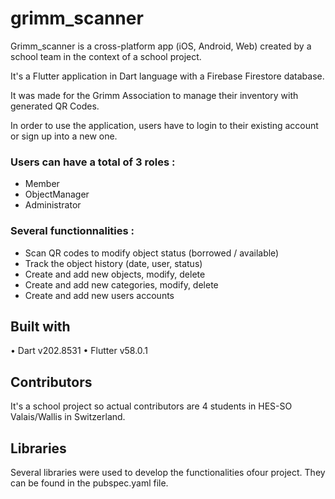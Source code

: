 # grimm_scanner

Grimm_scanner is a cross-platform app (iOS, Android, Web) created by a school team in the context of a school project.

It's a Flutter application in Dart language with a Firebase Firestore database.

It was made for the Grimm Association to manage their inventory with generated QR Codes.

In order to use the application, users have to login to their existing account or sign up into a new one.


### Users can have a total of 3 roles :
- Member
- ObjectManager
- Administrator


### Several functionnalities :
- Scan QR codes to modify object status (borrowed / available)
- Track the object history (date, user, status)
- Create and add new objects, modify, delete
- Create and add new categories, modify, delete
- Create and add new users accounts


## Built with
• Dart v202.8531 
• Flutter v58.0.1


## Contributors 
It's a school project so actual contributors are 4 students in HES-SO Valais/Wallis in Switzerland.

## Libraries 

Several libraries were used to develop the functionalities ofour project. They can be found in the pubspec.yaml file.
